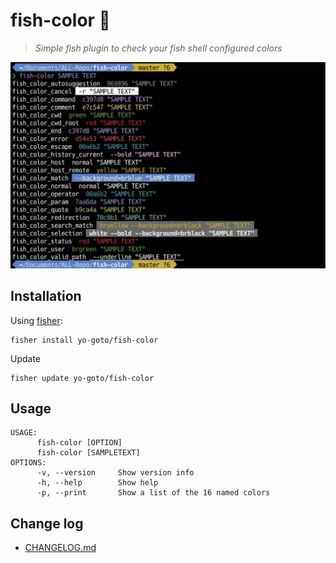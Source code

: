 # fish-color 🌈
> *Simple fish plugin to check your fish shell configured colors*

![demo image](/assets/fish-color-image.jpg)

## Installation

Using [fisher](https://github.com/jorgebucaran/fisher):

```console
fisher install yo-goto/fish-color
```

Update

```console
fisher update yo-goto/fish-color
```

## Usage

```console
USAGE:
      fish-color [OPTION]
      fish-color [SAMPLETEXT]
OPTIONS:
      -v, --version     Show version info
      -h, --help        Show help
      -p, --print       Show a list of the 16 named colors
```

## Change log
- [CHANGELOG.md](/CHANGELOG.md)


